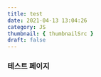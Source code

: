 ```yaml
---
title: test
date: 2021-04-13 13:04:26
category: JS
thumbnail: { thumbnailSrc }
draft: false
---
```


### 테스트 페이지
